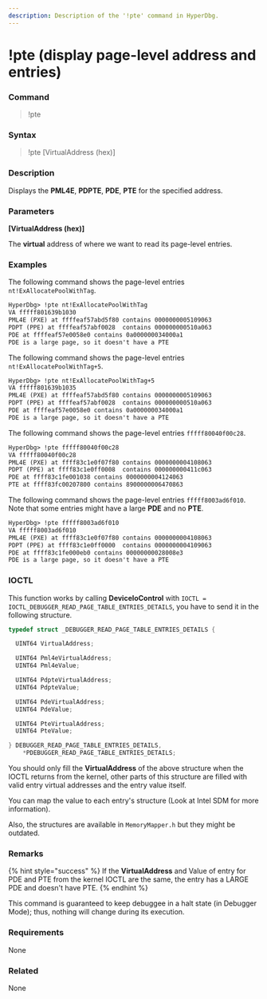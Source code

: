 ```yaml
---
description: Description of the '!pte' command in HyperDbg.
---
```


# !pte (display page-level address and entries)

### Command

> !pte

### Syntax

> !pte \[VirtualAddress (hex)]

### Description

Displays the **PML4E**, **PDPTE**, **PDE**, **PTE** for the specified address.

### Parameters

**\[VirtualAddress (hex)]**

The **virtual** address of where we want to read its page-level entries.

### Examples

The following command shows the page-level entries `nt!ExAllocatePoolWithTag`.

```diff
HyperDbg> !pte nt!ExAllocatePoolWithTag
VA fffff801639b1030
PML4E (PXE) at ffffeaf57abd5f80 contains 0000000005109063
PDPT (PPE) at ffffeaf57abf0028  contains 000000000510a063
PDE at ffffeaf57e0058e0 contains 0a000000034000a1
PDE is a large page, so it doesn't have a PTE
```

The following command shows the page-level entries `nt!ExAllocatePoolWithTag+5`.

```diff
HyperDbg> !pte nt!ExAllocatePoolWithTag+5
VA fffff801639b1035
PML4E (PXE) at ffffeaf57abd5f80 contains 0000000005109063
PDPT (PPE) at ffffeaf57abf0028  contains 000000000510a063
PDE at ffffeaf57e0058e0 contains 0a000000034000a1
PDE is a large page, so it doesn't have a PTE
```

The following command shows the page-level entries `fffff80040f00c28`.

```diff
HyperDbg> !pte fffff80040f00c28
VA fffff80040f00c28
PML4E (PXE) at ffff83c1e0f07f80 contains 0000000004108063
PDPT (PPE) at ffff83c1e0ff0008  contains 000000000411c063
PDE at ffff83c1fe001038 contains 0000000004124063
PTE at ffff83fc00207800 contains 8900000006470863
```

The following command shows the page-level entries `fffff8003ad6f010`. Note that some entries might have a large **PDE** and no **PTE**.

```diff
HyperDbg> !pte fffff8003ad6f010
VA fffff8003ad6f010
PML4E (PXE) at ffff83c1e0f07f80 contains 0000000004108063
PDPT (PPE) at ffff83c1e0ff0000  contains 0000000004109063
PDE at ffff83c1fe000eb0 contains 00000000028008e3
PDE is a large page, so it doesn't have a PTE
```

### IOCTL

This function works by calling **DeviceIoControl** with `IOCTL = IOCTL_DEBUGGER_READ_PAGE_TABLE_ENTRIES_DETAILS`, you have to send it in the following structure.

```c
typedef struct _DEBUGGER_READ_PAGE_TABLE_ENTRIES_DETAILS {

  UINT64 VirtualAddress;

  UINT64 Pml4eVirtualAddress;
  UINT64 Pml4eValue;

  UINT64 PdpteVirtualAddress;
  UINT64 PdpteValue;

  UINT64 PdeVirtualAddress;
  UINT64 PdeValue;

  UINT64 PteVirtualAddress;
  UINT64 PteValue;

} DEBUGGER_READ_PAGE_TABLE_ENTRIES_DETAILS,
    *PDEBUGGER_READ_PAGE_TABLE_ENTRIES_DETAILS;
```

You should only fill the **VirtualAddress** of the above structure when the IOCTL returns from the kernel, other parts of this structure are filled with valid entry virtual addresses and the entry value itself.

You can map the value to each entry's structure (Look at Intel SDM for more information).

Also, the structures are available in `MemoryMapper.h` but they might be outdated.

### Remarks

{% hint style="success" %}
If the **VirtualAddress** and Value of entry for PDE and PTE from the kernel IOCTL are the same, the entry has a LARGE PDE and doesn't have PTE.
{% endhint %}

This command is guaranteed to keep debuggee in a halt state (in Debugger Mode); thus, nothing will change during its execution.

### Requirements

None

### Related

None
